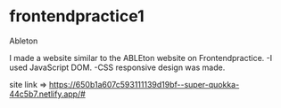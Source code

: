 # frontendpractice1
Ableton

I made a website similar to the ABLEton website on Frontendpractice.
-I used JavaScript DOM.
-CSS responsive design was made.

site link => https://650b1a607c593111139d19bf--super-quokka-44c5b7.netlify.app/#
